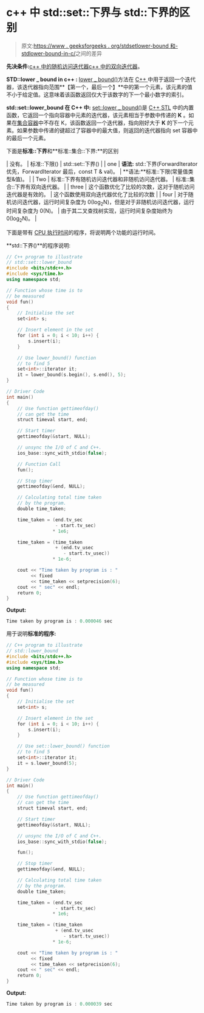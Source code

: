 # c++ 中 std::set::下界与 std::下界的区别

> 原文:[https://www . geeksforgeeks . org/stdsetlower-bound 和-stdlower-bound-in-c/](https://www.geeksforgeeks.org/difference-between-stdsetlower_bound-and-stdlower_bound-in-c/)之间的差异

**先决条件:**[c++ 中的随机访问迭代器](https://www.geeksforgeeks.org/random-access-iterators-in-cpp/)[c++ 中的双向迭代器](https://www.geeksforgeeks.org/bidirectional-iterators-in-cpp/)。

**STD::lower _ bound in c++ :**
[lower _ bound()](https://www.geeksforgeeks.org/lower_bound-in-cpp/)方法在 [C++ ](https://www.geeksforgeeks.org/c-plus-plus/) 中用于返回一个迭代器，该迭代器指向范围**【第一个，最后一个】**中的第一个元素，该元素的值不小于给定值。这意味着该函数返回仅大于该数字的下一个最小数字的索引。

**std::set::lower_bound 在 C++ 中:**
[set::lower _ bound()](https://www.geeksforgeeks.org/set-lower_bound-function-in-c-stl/)是 [C++ STL](https://www.geeksforgeeks.org/the-c-standard-template-library-stl/) 中的内置函数，它返回一个指向容器中元素的迭代器，该元素相当于参数中传递的 **K** 。如果在[集合容器](https://www.geeksforgeeks.org/set-in-cpp-stl/)中不存在 K，该函数返回一个迭代器，指向刚好大于 **K** 的下一个元素。如果参数中传递的键超过了容器中的最大值，则返回的迭代器指向 set 容器中的最后一个元素。

下面是**标准::下界**和**标准::集合::下界:**的区别

| 没有。 | 标准::下限() | std::set::下界() |
| one | **语法:** std::下界(ForwardIterator 优先，ForwardIterator 最后，const T & val)。 | **语法:**标准::下限(常量值类型&值)。 |
| Two | 标准::下界有随机访问迭代器和非随机访问迭代器。 | 标准::集合::下界有双向迭代器。 |
| three | 这个函数优化了比较的次数，这对于随机访问迭代器是有效的。 | 这个函数使用双向迭代器优化了比较的次数 |
| four | 对于随机访问迭代器，运行时间复杂度为 0(log<sub>2</sub>N)，但是对于非随机访问迭代器，运行时间复杂度为 0(N)。 | 由于其二叉查找树实现，运行时间复杂度始终为 0(log<sub>2</sub>N)。 |

下面是带有 [CPU 执行时间](https://www.geeksforgeeks.org/computer-organization-performance-of-computer/)的程序，将说明两个功能的运行时间。

**std::下界()**的程序说明:

```cpp
// C++ program to illustrate
// std::set::lower_bound
#include <bits/stdc++.h>
#include <sys/time.h>
using namespace std;

// Function whose time is to
// be measured
void fun()
{
    // Initialise the set
    set<int> s;

    // Insert element in the set
    for (int i = 0; i < 10; i++) {
        s.insert(i);
    }

    // Use lower_bound() function
    // to find 5
    set<int>::iterator it;
    it = lower_bound(s.begin(), s.end(), 5);
}

// Driver Code
int main()
{
    // Use function gettimeofday()
    // can get the time
    struct timeval start, end;

    // Start timer
    gettimeofday(&start, NULL);

    // unsync the I/O of C and C++.
    ios_base::sync_with_stdio(false);

    // Function Call
    fun();

    // Stop timer
    gettimeofday(&end, NULL);

    // Calculating total time taken
    // by the program.
    double time_taken;

    time_taken = (end.tv_sec
                  - start.tv_sec)
                 * 1e6;

    time_taken = (time_taken
                  + (end.tv_usec
                     - start.tv_usec))
                 * 1e-6;

    cout << "Time taken by program is : "
         << fixed
         << time_taken << setprecision(6);
    cout << " sec" << endl;
    return 0;
}
```

**Output:**

```cpp
Time taken by program is : 0.000046 sec

```

用于说明**标准的程序:**

```cpp
// C++ program to illustrate
// std::lower_bound
#include <bits/stdc++.h>
#include <sys/time.h>
using namespace std;

// Function whose time is to
// be measured
void fun()
{
    // Initialise the set
    set<int> s;

    // Insert element in the set
    for (int i = 0; i < 10; i++) {
        s.insert(i);
    }

    // Use set::lower_bound() function
    // to find 5
    set<int>::iterator it;
    it = s.lower_bound(5);
}

// Driver Code
int main()
{
    // Use function gettimeofday()
    // can get the time
    struct timeval start, end;

    // Start timer
    gettimeofday(&start, NULL);

    // unsync the I/O of C and C++.
    ios_base::sync_with_stdio(false);

    fun();

    // Stop timer
    gettimeofday(&end, NULL);

    // Calculating total time taken
    // by the program.
    double time_taken;

    time_taken = (end.tv_sec
                  - start.tv_sec)
                 * 1e6;

    time_taken = (time_taken
                  + (end.tv_usec
                     - start.tv_usec))
                 * 1e-6;

    cout << "Time taken by program is : "
         << fixed
         << time_taken << setprecision(6);
    cout << " sec" << endl;
    return 0;
}
```

**Output:**

```cpp
Time taken by program is : 0.000039 sec

```